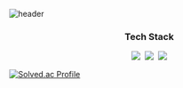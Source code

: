 ![header](https://capsule-render.vercel.app/api?type=waving&color=50:a1c4fd,100:c2e9fb&height=120&section=header&text=Junho%20Cheong&fontSize=64&fontColor=343a40&animation=fadeIn)

<h3 align="center">Tech Stack</h3>
<p align="center">
  <img src="https://img.shields.io/badge/JavaScript-ffb13b?style=for-the-badge&logo=javascript&logoColor=white"/></a>&nbsp 
  <img src="https://img.shields.io/badge/TypeScript-3274C0?style=for-the-badge&logo=typescript&logoColor=white"/></a>&nbsp
  <img src="https://img.shields.io/badge/react-20232a.svg?style=for-the-badge&logo=react&logoColor=61DAFB" />
</p>

[![Solved.ac Profile](http://mazassumnida.wtf/api/v2/generate_badge?boj=jjunohj)](https://solved.ac/jjunohj/)
